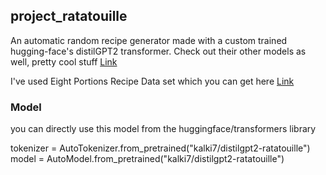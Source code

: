 <h2> project_ratatouille </h2>

An automatic random recipe generator made with a custom trained hugging-face's distilGPT2 transformer. Check out their other models as well, pretty cool stuff <a href='https://huggingface.co/models'>Link</a>

I've used Eight Portions Recipe Data set which you can get here <a href='https://eightportions.com/datasets/Recipes/'>Link</a>

<h3>Model</h3>
you can directly use this model from the huggingface/transformers library


tokenizer = AutoTokenizer.from_pretrained("kalki7/distilgpt2-ratatouille")<br>
model = AutoModel.from_pretrained("kalki7/distilgpt2-ratatouille")
